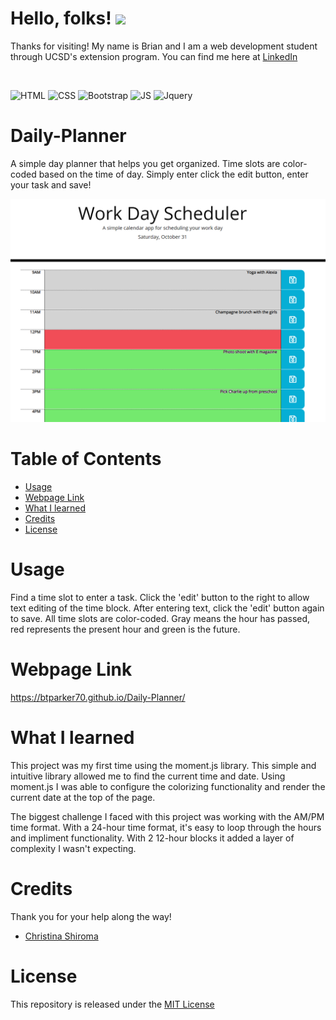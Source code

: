 # Hello, folks! <img src="https://raw.githubusercontent.com/MartinHeinz/MartinHeinz/master/wave.gif" width="30px">
Thanks for visiting! My name is Brian and I am a web development student through UCSD's extension program. You can find me here at [LinkedIn](https://www.linkedin.com/in/brian-parker-79871819b/)

<br>

![HTML](https://img.shields.io/badge/html5%20-%23E34F26.svg?&style=for-the-badge&logo=html5&logoColor=white) ![CSS](https://img.shields.io/badge/css3%20-%231572B6.svg?&style=for-the-badge&logo=css3&logoColor=white) ![Bootstrap](https://img.shields.io/badge/bootstrap%20-%23563D7C.svg?&style=for-the-badge&logo=bootstrap&logoColor=white) ![JS](https://img.shields.io/badge/javascript%20-%23323330.svg?&style=for-the-badge&logo=javascript&logoColor=%23F7DF1E) ![Jquery](https://img.shields.io/badge/jquery%20-%230769AD.svg?&style=for-the-badge&logo=jquery&logoColor=white)


# Daily-Planner
A simple day planner that helps you get organized. Time slots are color-coded based on the time of day. Simply enter click the edit button, enter your task and save!

![screenshot](https://github.com/btparker70/Daily-Planner/blob/main/assets/images/cover.png?raw=true)

# Table of Contents

* [Usage](#Usage)
* [Webpage Link](#Webpage-Link)
* [What I learned](#What-I-Learned)
* [Credits](#Credits)
* [License](#License)

# Usage
Find a time slot to enter a task. Click the 'edit' button to the right to allow text editing of the time block. After entering text, click the 'edit' button again to save. All time slots are color-coded. Gray means the hour has passed, red represents the present hour and green is the future.

# Webpage Link

https://btparker70.github.io/Daily-Planner/

# What I learned

This project was my first time using the moment.js library. This simple and intuitive library allowed me to find the current time and date. Using moment.js I was able to configure the colorizing functionality and render the current date at the top of the page.

The biggest challenge I faced with this project was working with the AM/PM time format. With a 24-hour time format, it's easy to loop through the hours and impliment functionality. With 2 12-hour blocks it added a layer of complexity I wasn't expecting. 

# Credits
Thank you for your help along the way!
* [Christina Shiroma](https://github.com/Christina2021)

# License
This repository is released under the [MIT License](https://opensource.org/licenses/MIT)